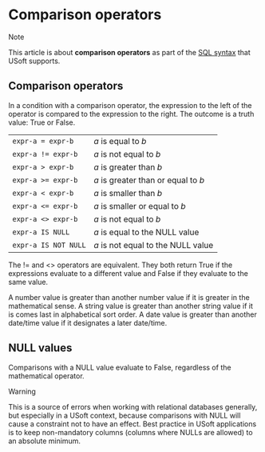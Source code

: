 # Comparison operators



> [!NOTE]
> This article is about **comparison operators** as part of the [SQL syntax](/docs/Modeller%20and%20Rules%20Engine/SQL%20syntax) that USoft supports.

## **Comparison operators**

In a condition with a comparison operator, the expression to the left of the operator is compared to the expression to the right. The outcome is a truth value: True or False.

|        |        |
|--------|--------|
|`expr-a = expr-b`|*a* is equal to *b*|
|`expr-a != expr-b`|*a* is not equal to *b*|
|`expr-a > expr-b`|*a* is greater than *b*|
|`expr-a >= expr-b`|*a* is greater than or equal to *b*|
|`expr-a < expr-b`|*a* is smaller than *b*|
|`expr-a <= expr-b`|*a* is smaller or equal to *b*|
|`expr-a <> expr-b`|*a* is not equal to *b*|
|`expr-a IS NULL`|*a* is equal to the NULL value|
|`expr-a IS NOT NULL`|*a* is not equal to the NULL value|



The != and \<> operators are equivalent. They both return True if the expressions evaluate to a different value and False if they evaluate to the same value.

A number value is greater than another number value if it is greater in the mathematical sense. A string value is greater than another string value if it is comes last in alphabetical sort order. A date value is greater than another date/time value if it designates a later date/time.

## NULL values

Comparisons with a NULL value evaluate to False, regardless of the mathematical operator.

> [!WARNING]
> This is a source of errors when working with relational databases generally, but especially in a USoft context, because comparisons with NULL will cause a constraint not to have an effect.
> Best practice in USoft applications is to keep non-mandatory columns (columns where NULLs are allowed) to an absolute minimum.